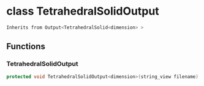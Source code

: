 # class TetrahedralSolidOutput


```cpp
Inherits from Output<TetrahedralSolid<dimension> >
```



## Functions

### TetrahedralSolidOutput

```cpp
protected void TetrahedralSolidOutput<dimension>(string_view filename)
```




